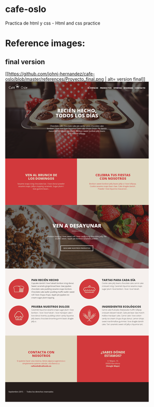 # cafe-oslo
Practica de html y css - Html and css practice


# Reference images:
## final version
[[https://github.com/johnj-hernandez/cafe-oslo/blob/master/references/Proyecto_final.png | alt= version final]]
![final version](https://github.com/johnj-hernandez/cafe-oslo/blob/master/references/Proyecto_final.png)

